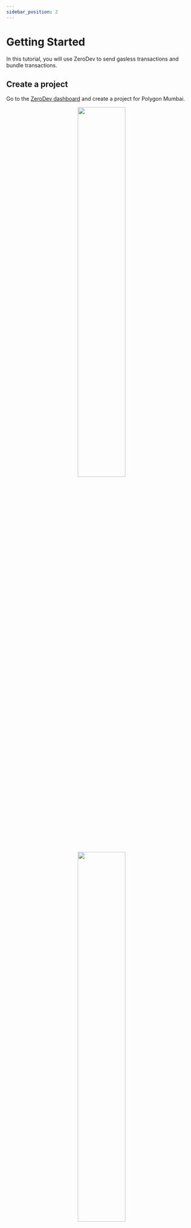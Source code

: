 ```yaml
---
sidebar_position: 2
---
```


# Getting Started

In this tutorial, you will use ZeroDev to send gasless transactions and bundle transactions.

## Create a project

Go to the [ZeroDev dashboard](https://dashboard.zerodev.app/) and create a project for Polygon Mumbai.

<p align="center">
  <img src="/img/dashboard_create_project.png" width="50%" />
</p>

<p align="center">
  <img src="/img/dashboard_project_home.png" width="50%" />
</p>

Note that your project has an ID.  We will be using this ID in one of the later steps.

## Set up gas policies

While we are at the dashboard, let's set up "Gas Policies" -- rules that determine which transactions we will sponsor gas for.

Go to the "Gas Policies" section of your dashboard and create a new "Project Policy":

<p align="center">
  <img src="/img/project_policy.png" width="80%" />
</p>

Here we are saying that we will sponsor up to 100 transactions per minute.

## Install dependencies

:::info
For Node.js we recommend v18 or above.  Lower Node.js versions have not been tested.
:::

Create an empty working directory and initialize it with `npm`:

```bash
mkdir zerodev-tutorial
cd zerodev-tutorial
npm init -y
```

Then install the ZeroDev SDK:

```bash
npm i @zerodev/sdk
```

## Send gasless transactions

We will now implement a simple script that:

1. Creates an AA wallet from a private key
2. Mints an NFT without paying gas

To make things easier, we already deployed an NFT contract on Polygon Mumbai that allows anyone to mint NFTs.

Create a file `app.js` with the following content:

```javascript
const { ECDSAProvider } = require('@zerodev/sdk')
const { PrivateKeySigner } = require("@alchemy/aa-core")
const { encodeFunctionData, parseAbi, createPublicClient, http } = require('viem')
const { polygonMumbai } = require('viem/chains')

// ZeroDev Project ID
const projectId = process.env.PROJECT_ID

// The "owner" of the AA wallet, which in this case is a private key
const owner = PrivateKeySigner.privateKeyToAccountSigner(process.env.PRIVATE_KEY)

// The NFT contract we will be interacting with
const contractAddress = '0x34bE7f35132E97915633BC1fc020364EA5134863'
const contractABI = parseAbi([
  'function mint(address _to) public',
  'function balanceOf(address owner) external view returns (uint256 balance)'
])
const publicClient = createPublicClient({
  chain: polygonMumbai,
  // the API is rate limited and for demo purposes only
  // in production, replace this with your own node provider (e.g. Infura/Alchemy)
  transport: http('https://polygon-mumbai.infura.io/v3/f36f7f706a58477884ce6fe89165666c'),
})

const main = async () => {
  // Create the AA wallet
  const ecdsaProvider = await ECDSAProvider.init({
    projectId,
    owner,
  })
  const address = await ecdsaProvider.getAddress()
  console.log('My address:', address)

  // Mint the NFT
  const { hash } = await ecdsaProvider.sendUserOperation({
    target: contractAddress,
    data: encodeFunctionData({
      abi: contractABI,
      functionName: 'mint',
      args: [address],
    }),
  })
  await ecdsaProvider.waitForUserOperationTransaction(hash)

  // Check how many NFTs we have
  const balanceOf = await publicClient.readContract({
    address: contractAddress,
    abi: contractABI,
    functionName: 'balanceOf',
    args: [address],
  })
  console.log(`NFT balance: ${balanceOf}`)
}

main().then(() => process.exit(0))
```

Feel free to read the script and see what it's doing.  It should be fairly straightforward.  Note that:

- We are using the ZeroDev SDK with [Viem](https://viem.sh) in this example, but you can [use it with Ethers](/packages/sdk#ethers-api) as well.
- A transaction from an AA wallet is also known as a "user operation," which is why we use the function `sendUserOperation` to send the transaction.

The script requires that we set a project ID and a private key.  We can generate a random private key with this command:

```bash
node -e "console.log('0x' + require('crypto').randomBytes(32).toString('hex'))"
```

Then export the variables:

```
export PROJECT_ID="your project ID"
export PRIVATE_KEY="your private key"
```

Make sure to replace the values with your actual project ID and the private key you just generated.

Now run this script:

```bash
node app.js
```

If everything goes well, you should see output like:

```
My address:  0xdc25579151367F44a99E9e92D1E4237200A32Cba
NFT balance: 1
```

Boom!  You just sent a your first gasless AA transaction.  You can go to [the block explorer](https://mumbai.polygonscan.com/) and search for your address, and you should see a transaction under the `ERC-721 Token Txns` section, even though your wallet has no gas.  Magical!

<p align="center">
  <img src="/img/tutorial_account.png" width="70%" />
</p>

:::info
You might wonder why you don't see any transactions in the block explorer.  This is because a ERC-4337 transaction is not a regular transaction.  To see your transactions, use a ERC-4337 explorer such as [JiffyScan](https://app.jiffyscan.xyz/).
:::

Note how our account is identified as a "contract" by the block explorer.  This is because in account abstraction, all accounts are smart contract accounts.

Feel free to run the script a few more times to mint more NFTs.  It's free after all :)

## Bundle transactions

Minting one NFT at a time is cool, but what if we wanna mint two at a time?  With a traditional wallet, you'd have to send two transactions.  With AA, we can bundle multiple transactions and send them as one -- saving the user time and gas.

To mint two NFTs at a time, simply replace this block:

```javascript
  const { hash } = await ecdsaProvider.sendUserOperation([{
    target: contractAddress,
    data: encodeFunctionData({
      abi: contractABI,
      functionName: 'mint',
      args: [address],
    }),
  }])
```

With this block (passing two UserOperations as an array):

```javascript
  const userOp = {
    target: contractAddress,
    data: encodeFunctionData({
      abi: contractABI,
      functionName: 'mint',
      args: [address],
    }),
  }
  const { hash } = await ecdsaProvider.sendUserOperation([userOp, userOp])
```

Now, run `node app.js` again.  You should see that your NFT balance is now increasing two at a time!

## Next Steps

Now that you have got a taste of ZeroDev, it's time to dive deep into the docs!

- Learn how to [create AA wallets](/create-wallets/overview).
- Learn how to [use AA wallets](/use-wallets/overview) to build powerful Web3 experiences.